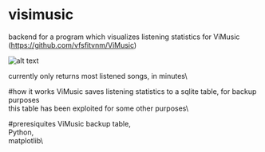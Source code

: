 # visimusic
backend for a program which visualizes listening statistics for ViMusic (https://github.com/vfsfitvnm/ViMusic)

![alt text](https://i.ibb.co/B4KjhYg/Figure-1.png)

currently only returns most listened songs, in minutes\

#how it works
ViMusic saves listening statistics to a sqlite table, for backup purposes\
this table has been exploited for some other purposes\

#preresiquites
ViMusic backup table,\
Python,\
matplotlib\
